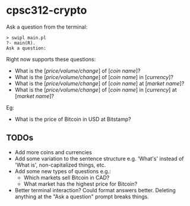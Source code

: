 # cpsc312-crypto

Ask a question from the terminal:

```
> swipl main.pl
?- main(R).
Ask a question:
```

Right now supports these questions:

- What is the [*price/volume/change*] of [*coin name*]?
- What is the [*price/volume/change*] of [*coin name*] in [*currency*]?
- What is the [*price/volume/change*] of [*coin name*] at [*market name*]?
- What is the [*price/volume/change*] of [*coin name*] in [*currency*] at [*market name*]?

Eg:

 - What is the price of Bitcoin in USD at Bitstamp?

 ## TODOs

 - Add more coins and currencies
 - Add some variation to the sentence structure e.g. 'What's' instead of 'What is', non-capitalized things, etc.
 - Add some new types of questions e.g.:
   - Which markets sell Bitcoin in CAD?
   - What market has the highest price for Bitcoin?
 - Better terminal interaction? Could format answers better. Deleting anything at the "Ask a question" prompt breaks things. 

